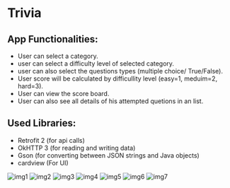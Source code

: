 # Trivia

## App Functionalities: <br/>

* User can select a category.
* user can select a difficulty level of selected category.
* user can also select the questions types (multiple choice/ True/False).
* User score will be calculated by difficullity level (easy=1, meduim=2, hard=3).
* User can view the score board.
* User can also see all details of his attempted quetions in an list.

## Used Libraries: <br/>

* Retrofit 2 (for api calls)
* OkHTTP 3 (for reading and writing data)
* Gson (for converting between JSON strings and Java objects)
* cardview (For UI)




![img1](https://user-images.githubusercontent.com/80666655/111110933-40d56600-857f-11eb-8307-089f02fdea41.jpg) ![img2](https://user-images.githubusercontent.com/80666655/111110944-459a1a00-857f-11eb-8c92-240a05fdd489.jpg) ![img3](https://user-images.githubusercontent.com/80666655/111110959-4af76480-857f-11eb-8265-a10a2e92f4b6.jpg)
![img4](https://user-images.githubusercontent.com/80666655/111110966-4d59be80-857f-11eb-80e5-0d044fcb38aa.jpg)
![img5](https://user-images.githubusercontent.com/80666655/111110972-5185dc00-857f-11eb-8b23-530c680968bf.jpg)
![img6](https://user-images.githubusercontent.com/80666655/111110985-55196300-857f-11eb-93aa-cfd1600263d7.jpg)
![img7](https://user-images.githubusercontent.com/80666655/111110988-577bbd00-857f-11eb-9675-bfdc3f3fe199.jpg)
